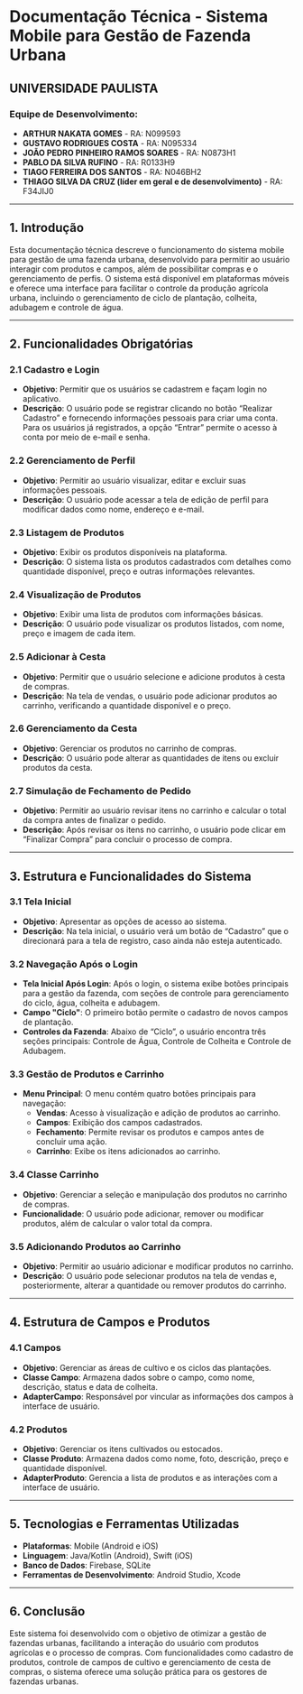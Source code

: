 # Documentação Técnica - Sistema Mobile para Gestão de Fazenda Urbana

## UNIVERSIDADE PAULISTA

### Equipe de Desenvolvimento:
- **ARTHUR NAKATA GOMES** - RA: N099593
- **GUSTAVO RODRIGUES COSTA** - RA: N095334 
- **JOÃO PEDRO PINHEIRO RAMOS SOARES** - RA: N0873H1 
- **PABLO DA SILVA RUFINO** - RA: R0133H9 
- **TIAGO FERREIRA DOS SANTOS** - RA: N046BH2
- **THIAGO SILVA DA CRUZ (líder em geral e de desenvolvimento)** - RA: F34JIJ0 

---

## 1. Introdução

Esta documentação técnica descreve o funcionamento do sistema mobile para gestão de uma fazenda urbana, desenvolvido para permitir ao usuário interagir com produtos e campos, além de possibilitar compras e o gerenciamento de perfis. O sistema está disponível em plataformas móveis e oferece uma interface para facilitar o controle da produção agrícola urbana, incluindo o gerenciamento de ciclo de plantação, colheita, adubagem e controle de água.

---

## 2. Funcionalidades Obrigatórias

### 2.1 Cadastro e Login
- **Objetivo**: Permitir que os usuários se cadastrem e façam login no aplicativo.
- **Descrição**: O usuário pode se registrar clicando no botão “Realizar Cadastro” e fornecendo informações pessoais para criar uma conta. Para os usuários já registrados, a opção “Entrar” permite o acesso à conta por meio de e-mail e senha.

### 2.2 Gerenciamento de Perfil
- **Objetivo**: Permitir ao usuário visualizar, editar e excluir suas informações pessoais.
- **Descrição**: O usuário pode acessar a tela de edição de perfil para modificar dados como nome, endereço e e-mail.

### 2.3 Listagem de Produtos
- **Objetivo**: Exibir os produtos disponíveis na plataforma.
- **Descrição**: O sistema lista os produtos cadastrados com detalhes como quantidade disponível, preço e outras informações relevantes.

### 2.4 Visualização de Produtos
- **Objetivo**: Exibir uma lista de produtos com informações básicas.
- **Descrição**: O usuário pode visualizar os produtos listados, com nome, preço e imagem de cada item.

### 2.5 Adicionar à Cesta
- **Objetivo**: Permitir que o usuário selecione e adicione produtos à cesta de compras.
- **Descrição**: Na tela de vendas, o usuário pode adicionar produtos ao carrinho, verificando a quantidade disponível e o preço.

### 2.6 Gerenciamento da Cesta
- **Objetivo**: Gerenciar os produtos no carrinho de compras.
- **Descrição**: O usuário pode alterar as quantidades de itens ou excluir produtos da cesta.

### 2.7 Simulação de Fechamento de Pedido
- **Objetivo**: Permitir ao usuário revisar itens no carrinho e calcular o total da compra antes de finalizar o pedido.
- **Descrição**: Após revisar os itens no carrinho, o usuário pode clicar em “Finalizar Compra” para concluir o processo de compra.

---

## 3. Estrutura e Funcionalidades do Sistema

### 3.1 Tela Inicial
- **Objetivo**: Apresentar as opções de acesso ao sistema.
- **Descrição**: Na tela inicial, o usuário verá um botão de “Cadastro” que o direcionará para a tela de registro, caso ainda não esteja autenticado.

### 3.2 Navegação Após o Login
- **Tela Inicial Após Login**: Após o login, o sistema exibe botões principais para a gestão da fazenda, com seções de controle para gerenciamento do ciclo, água, colheita e adubagem.
- **Campo "Ciclo"**: O primeiro botão permite o cadastro de novos campos de plantação.
- **Controles da Fazenda**: Abaixo de “Ciclo”, o usuário encontra três seções principais: Controle de Água, Controle de Colheita e Controle de Adubagem.

### 3.3 Gestão de Produtos e Carrinho
- **Menu Principal**: O menu contém quatro botões principais para navegação:
  - **Vendas**: Acesso à visualização e adição de produtos ao carrinho.
  - **Campos**: Exibição dos campos cadastrados.
  - **Fechamento**: Permite revisar os produtos e campos antes de concluir uma ação.
  - **Carrinho**: Exibe os itens adicionados ao carrinho.

### 3.4 Classe Carrinho
- **Objetivo**: Gerenciar a seleção e manipulação dos produtos no carrinho de compras.
- **Funcionalidade**: O usuário pode adicionar, remover ou modificar produtos, além de calcular o valor total da compra.

### 3.5 Adicionando Produtos ao Carrinho
- **Objetivo**: Permitir ao usuário adicionar e modificar produtos no carrinho.
- **Descrição**: O usuário pode selecionar produtos na tela de vendas e, posteriormente, alterar a quantidade ou remover produtos do carrinho.

---

## 4. Estrutura de Campos e Produtos

### 4.1 Campos
- **Objetivo**: Gerenciar as áreas de cultivo e os ciclos das plantações.
- **Classe Campo**: Armazena dados sobre o campo, como nome, descrição, status e data de colheita.
- **AdapterCampo**: Responsável por vincular as informações dos campos à interface de usuário.

### 4.2 Produtos
- **Objetivo**: Gerenciar os itens cultivados ou estocados.
- **Classe Produto**: Armazena dados como nome, foto, descrição, preço e quantidade disponível.
- **AdapterProduto**: Gerencia a lista de produtos e as interações com a interface de usuário.

---

## 5. Tecnologias e Ferramentas Utilizadas

- **Plataformas**: Mobile (Android e iOS)
- **Linguagem**: Java/Kotlin (Android), Swift (iOS)
- **Banco de Dados**: Firebase, SQLite
- **Ferramentas de Desenvolvimento**: Android Studio, Xcode

---

## 6. Conclusão

Este sistema foi desenvolvido com o objetivo de otimizar a gestão de fazendas urbanas, facilitando a interação do usuário com produtos agrícolas e o processo de compras. Com funcionalidades como cadastro de produtos, controle de campos de cultivo e gerenciamento de cesta de compras, o sistema oferece uma solução prática para os gestores de fazendas urbanas.
